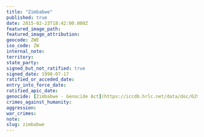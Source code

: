 ```yaml
---
title: "Zimbabwe"
published: true
date: 2015-02-23T18:42:00.000Z
featured_image_path:
featured_image_attribution:
geocode: ZWE
iso_code: ZW
internal_note:
territory:
state_party:
signed_but_not_ratified: true
signed_date: 1998-07-17
ratified_or_acceded_date:
entry_into_force_date:
ratified_apic_date:
genocide: [Zimbabwe - Genocide Act](https://iccdb.hrlc.net/data/doc/629/keyword/46/)
crimes_against_humanity:
aggression:
war_crimes:
note:
slug: zimbabwe
---
```

